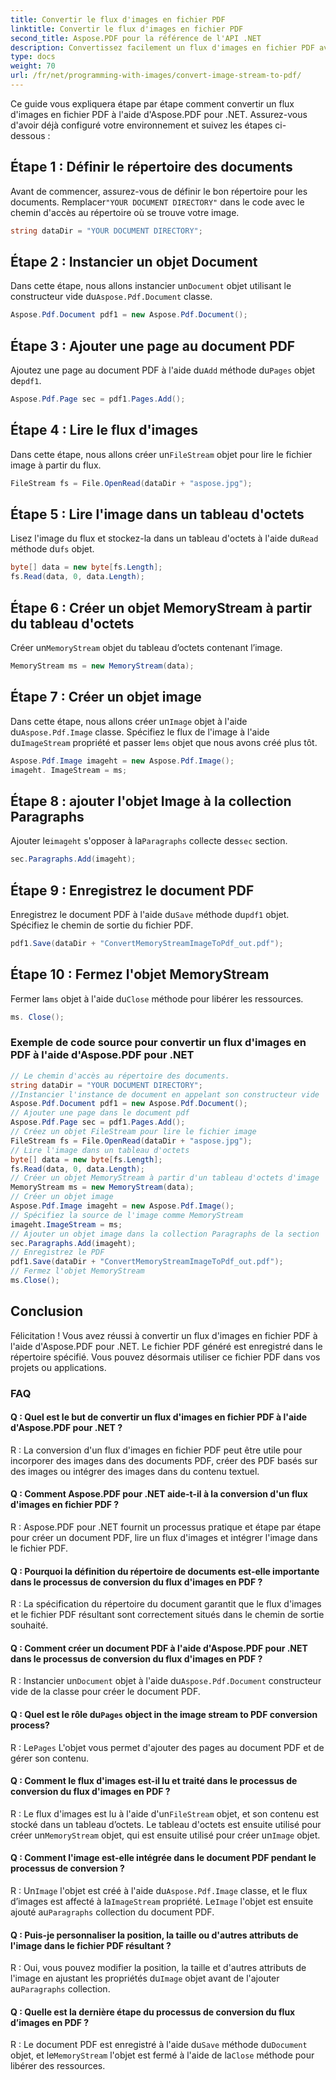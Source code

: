 ```yaml
---
title: Convertir le flux d'images en fichier PDF
linktitle: Convertir le flux d'images en fichier PDF
second_title: Aspose.PDF pour la référence de l'API .NET
description: Convertissez facilement un flux d'images en fichier PDF avec Aspose.PDF pour .NET.
type: docs
weight: 70
url: /fr/net/programming-with-images/convert-image-stream-to-pdf/
---
```

Ce guide vous expliquera étape par étape comment convertir un flux d'images en fichier PDF à l'aide d'Aspose.PDF pour .NET. Assurez-vous d'avoir déjà configuré votre environnement et suivez les étapes ci-dessous :

## Étape 1 : Définir le répertoire des documents

 Avant de commencer, assurez-vous de définir le bon répertoire pour les documents. Remplacer`"YOUR DOCUMENT DIRECTORY"` dans le code avec le chemin d'accès au répertoire où se trouve votre image.

```csharp
string dataDir = "YOUR DOCUMENT DIRECTORY";
```

## Étape 2 : Instancier un objet Document

 Dans cette étape, nous allons instancier un`Document` objet utilisant le constructeur vide du`Aspose.Pdf.Document` classe.

```csharp
Aspose.Pdf.Document pdf1 = new Aspose.Pdf.Document();
```

## Étape 3 : Ajouter une page au document PDF

 Ajoutez une page au document PDF à l'aide du`Add` méthode du`Pages` objet de`pdf1`.

```csharp
Aspose.Pdf.Page sec = pdf1.Pages.Add();
```

## Étape 4 : Lire le flux d'images

 Dans cette étape, nous allons créer un`FileStream` objet pour lire le fichier image à partir du flux.

```csharp
FileStream fs = File.OpenRead(dataDir + "aspose.jpg");
```

## Étape 5 : Lire l'image dans un tableau d'octets

 Lisez l'image du flux et stockez-la dans un tableau d'octets à l'aide du`Read` méthode du`fs` objet.

```csharp
byte[] data = new byte[fs.Length];
fs.Read(data, 0, data.Length);
```

## Étape 6 : Créer un objet MemoryStream à partir du tableau d'octets

 Créer un`MemoryStream` objet du tableau d’octets contenant l’image.

```csharp
MemoryStream ms = new MemoryStream(data);
```

## Étape 7 : Créer un objet image

 Dans cette étape, nous allons créer un`Image` objet à l'aide du`Aspose.Pdf.Image` classe. Spécifiez le flux de l'image à l'aide du`ImageStream` propriété et passer le`ms` objet que nous avons créé plus tôt.

```csharp
Aspose.Pdf.Image imageht = new Aspose.Pdf.Image();
imageht. ImageStream = ms;
```

## Étape 8 : ajouter l'objet Image à la collection Paragraphs

 Ajouter le`imageht` s'opposer à la`Paragraphs` collecte des`sec` section.

```csharp
sec.Paragraphs.Add(imageht);
```

## Étape 9 : Enregistrez le document PDF

 Enregistrez le document PDF à l'aide du`Save` méthode du`pdf1` objet. Spécifiez le chemin de sortie du fichier PDF.

```csharp
pdf1.Save(dataDir + "ConvertMemoryStreamImageToPdf_out.pdf");
```

## Étape 10 : Fermez l'objet MemoryStream

 Fermer la`ms` objet à l'aide du`Close` méthode pour libérer les ressources.

```csharp
ms. Close();
```

### Exemple de code source pour convertir un flux d'images en PDF à l'aide d'Aspose.PDF pour .NET 
```csharp
// Le chemin d'accès au répertoire des documents.
string dataDir = "YOUR DOCUMENT DIRECTORY";
//Instancier l'instance de document en appelant son constructeur vide
Aspose.Pdf.Document pdf1 = new Aspose.Pdf.Document();
// Ajouter une page dans le document pdf
Aspose.Pdf.Page sec = pdf1.Pages.Add();
// Créez un objet FileStream pour lire le fichier image
FileStream fs = File.OpenRead(dataDir + "aspose.jpg");
// Lire l'image dans un tableau d'octets
byte[] data = new byte[fs.Length];
fs.Read(data, 0, data.Length);
// Créer un objet MemoryStream à partir d'un tableau d'octets d'image
MemoryStream ms = new MemoryStream(data);
// Créer un objet image
Aspose.Pdf.Image imageht = new Aspose.Pdf.Image();
// Spécifiez la source de l'image comme MemoryStream
imageht.ImageStream = ms;
// Ajouter un objet image dans la collection Paragraphs de la section
sec.Paragraphs.Add(imageht);
// Enregistrez le PDF
pdf1.Save(dataDir + "ConvertMemoryStreamImageToPdf_out.pdf");
// Fermez l'objet MemoryStream
ms.Close();
```

## Conclusion

Félicitation ! Vous avez réussi à convertir un flux d'images en fichier PDF à l'aide d'Aspose.PDF pour .NET. Le fichier PDF généré est enregistré dans le répertoire spécifié. Vous pouvez désormais utiliser ce fichier PDF dans vos projets ou applications.

### FAQ

#### Q : Quel est le but de convertir un flux d'images en fichier PDF à l'aide d'Aspose.PDF pour .NET ?

R : La conversion d'un flux d'images en fichier PDF peut être utile pour incorporer des images dans des documents PDF, créer des PDF basés sur des images ou intégrer des images dans du contenu textuel.

#### Q : Comment Aspose.PDF pour .NET aide-t-il à la conversion d'un flux d'images en fichier PDF ?

R : Aspose.PDF pour .NET fournit un processus pratique et étape par étape pour créer un document PDF, lire un flux d'images et intégrer l'image dans le fichier PDF.

#### Q : Pourquoi la définition du répertoire de documents est-elle importante dans le processus de conversion du flux d'images en PDF ?

R : La spécification du répertoire du document garantit que le flux d'images et le fichier PDF résultant sont correctement situés dans le chemin de sortie souhaité.

#### Q : Comment créer un document PDF à l'aide d'Aspose.PDF pour .NET dans le processus de conversion du flux d'images en PDF ?

 R : Instancier un`Document` objet à l'aide du`Aspose.Pdf.Document` constructeur vide de la classe pour créer le document PDF.

####  Q : Quel est le rôle du`Pages` object in the image stream to PDF conversion process?

 R : Le`Pages` L'objet vous permet d'ajouter des pages au document PDF et de gérer son contenu.

#### Q : Comment le flux d'images est-il lu et traité dans le processus de conversion du flux d'images en PDF ?

 R : Le flux d'images est lu à l'aide d'un`FileStream` objet, et son contenu est stocké dans un tableau d’octets. Le tableau d'octets est ensuite utilisé pour créer un`MemoryStream` objet, qui est ensuite utilisé pour créer un`Image` objet.

#### Q : Comment l'image est-elle intégrée dans le document PDF pendant le processus de conversion ?

 R : Un`Image` l'objet est créé à l'aide du`Aspose.Pdf.Image` classe, et le flux d’images est affecté à la`ImageStream` propriété. Le`Image` l'objet est ensuite ajouté au`Paragraphs` collection du document PDF.

#### Q : Puis-je personnaliser la position, la taille ou d'autres attributs de l'image dans le fichier PDF résultant ?

 R : Oui, vous pouvez modifier la position, la taille et d'autres attributs de l'image en ajustant les propriétés du`Image` objet avant de l'ajouter au`Paragraphs` collection.

#### Q : Quelle est la dernière étape du processus de conversion du flux d’images en PDF ?

 R : Le document PDF est enregistré à l'aide du`Save` méthode du`Document` objet, et le`MemoryStream` l'objet est fermé à l'aide de la`Close` méthode pour libérer des ressources.